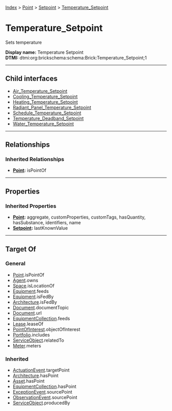 [Index](../../../index.md) > [Point](../../Point.md) > [Setpoint](../Setpoint.md) > [Temperature_Setpoint](#)
# Temperature_Setpoint

Sets temperature


**Display name:** Temperature Setpoint<br />
**DTMI:** dtmi:org:brickschema:schema:Brick:Temperature_Setpoint;1

---

## Child interfaces
* [Air_Temperature_Setpoint](Air-/Air_Temperature_Setpoint.md)
* [Cooling_Temperature_Setpoint](Cooling-/Cooling_Temperature_Setpoint.md)
* [Heating_Temperature_Setpoint](Heating-/Heating_Temperature_Setpoint.md)
* [Radiant_Panel_Temperature_Setpoint](Radiant_Panel-/Radiant_Panel_Temperature_Setpoint.md)
* [Schedule_Temperature_Setpoint](Schedule-.md)
* [Temperature_Deadband_Setpoint](Temperature_Deadband_Setpoint/Temperature_Deadband_Setpoint.md)
* [Water_Temperature_Setpoint](Water-/Water_Temperature_Setpoint.md)

---

## Relationships

### Inherited Relationships
* **[Point](../../Point.md):** isPointOf

---

## Properties

### Inherited Properties
* **[Point](../../Point.md):** aggregate, customProperties, customTags, hasQuantity, hasSubstance, identifiers, name
* **[Setpoint](../Setpoint.md):** lastKnownValue

---

## Target Of
### General
* [Point](../../Point.md).isPointOf
* [Agent](../../../Agent/Agent.md).owns
* [Space](../../../Space/Space.md).isLocationOf
* [Equipment](../../../Asset/Equipment/Equipment.md).feeds
* [Equipment](../../../Asset/Equipment/Equipment.md).isFedBy
* [Architecture](../../../Space/Architecture/Architecture.md).isFedBy
* [Document](../../../Information/Document/Document.md).documentTopic
* [Document](../../../Information/Document/Document.md).url
* [EquipmentCollection](../../../Collection/Equipment-.md).feeds
* [Lease](../../../Event/Lease.md).leaseOf
* [PointOfInterest](../../../Information/PointOfInterest.md).objectOfInterest
* [Portfolio](../../../Collection/Portfolio.md).includes
* [ServiceObject](../../../Information/ServiceObject/ServiceObject.md).relatedTo
* [Meter](../../../Asset/Equipment/Meter/Meter.md).meters
### Inherited
* [ActuationEvent](../../../Event/Point-/ActuationEvent.md).targetPoint
* [Architecture](../../../Space/Architecture/Architecture.md).hasPoint
* [Asset](../../../Asset/Asset.md).hasPoint
* [EquipmentCollection](../../../Collection/Equipment-.md).hasPoint
* [ExceptionEvent](../../../Event/Point-/ExceptionEvent.md).sourcePoint
* [ObservationEvent](../../../Event/Point-/ObservationEvent.md).sourcePoint
* [ServiceObject](../../../Information/ServiceObject/ServiceObject.md).producedBy
